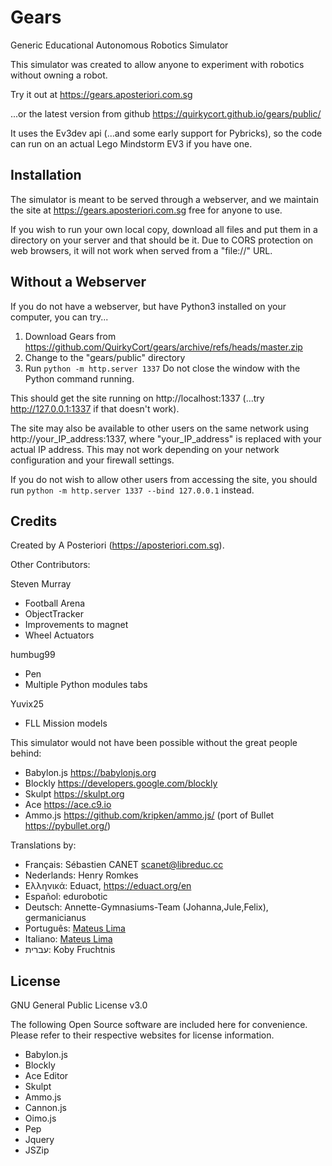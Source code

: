 Gears
===
Generic Educational Autonomous Robotics Simulator

This simulator was created to allow anyone to experiment with robotics without owning a robot.

Try it out at https://gears.aposteriori.com.sg

...or the latest version from github https://quirkycort.github.io/gears/public/

It uses the Ev3dev api (...and some early support for Pybricks), so the code can run on an actual Lego Mindstorm EV3 if you have one.

Installation
---

The simulator is meant to be served through a webserver, and we maintain the site at https://gears.aposteriori.com.sg free for anyone to use.

If you wish to run your own local copy, download all files and put them in a directory on your server and that should be it.
Due to CORS protection on web browsers, it will not work when served from a "file://" URL.

Without a Webserver
---

If you do not have a webserver, but have Python3 installed on your computer, you can try...

1. Download Gears from https://github.com/QuirkyCort/gears/archive/refs/heads/master.zip
2. Change to the "gears/public" directory
3. Run `python -m http.server 1337`
Do not close the window with the Python command running.

This should get the site running on http://localhost:1337 (...try http://127.0.0.1:1337 if that doesn't work).

The site may also be available to other users on the same network using http://your_IP_address:1337, where "your_IP_address" is replaced with your actual IP address.
This may not work depending on your network configuration and your firewall settings.

If you do not wish to allow other users from accessing the site, you should run `python -m http.server 1337 --bind 127.0.0.1` instead.

Credits
---
Created by A Posteriori (https://aposteriori.com.sg).

Other Contributors:

Steven Murray
* Football Arena
* ObjectTracker
* Improvements to magnet
* Wheel Actuators

humbug99
* Pen
* Multiple Python modules tabs

Yuvix25
* FLL Mission models

This simulator would not have been possible without the great people behind:

* Babylon.js https://babylonjs.org
* Blockly https://developers.google.com/blockly
* Skulpt https://skulpt.org
* Ace https://ace.c9.io
* Ammo.js https://github.com/kripken/ammo.js/ (port of Bullet https://pybullet.org/)

Translations by:

* Français: Sébastien CANET <scanet@libreduc.cc>
* Nederlands: Henry Romkes
* Ελληνικά: Eduact, https://eduact.org/en
* Español: edurobotic
* Deutsch: Annette-Gymnasiums-Team (Johanna,Jule,Felix), germanicianus
* Português: [Mateus Lima](https://github.com/martelima)
* Italiano: [Mateus Lima](https://github.com/martelima)
* עברית: Koby Fruchtnis
  

License
---
GNU General Public License v3.0

The following Open Source software are included here for convenience.
Please refer to their respective websites for license information.

* Babylon.js
* Blockly
* Ace Editor
* Skulpt
* Ammo.js
* Cannon.js
* Oimo.js
* Pep
* Jquery
* JSZip
